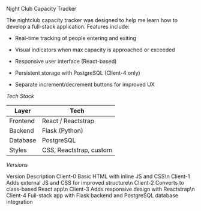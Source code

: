 Night Club Capacity Tracker

  The nightclub capacity tracker was designed to help me learn how to develop a full-stack application. 
  Features include: 
  
  - Real-time tracking of people entering and exiting

  - Visual indicators when max capacity is approached or exceeded

  - Responsive user interface (React-based)

  - Persistent storage with PostgreSQL (Client-4 only)

  - Separate increment/decrement buttons for improved UX

*Tech Stack* 

| Layer    | Tech                    |
| -------- | ----------------------- |
| Frontend | React / Reactstrap      |
| Backend  | Flask (Python)          |
| Database | PostgreSQL              |
| Styles   | CSS, Reactstrap, custom |


*Versions*

Version	Description
Client-0	Basic HTML with inline JS and CSS\n
Client-1	Adds external JS and CSS for improved structure\n
Client-2	Converts to class-based React app\n
Client-3	Adds responsive design with Reactstrap\n
Client-4	Full-stack app with Flask backend and PostgreSQL database integration
